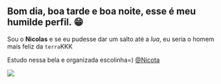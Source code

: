 ## Bom dia, boa tarde e boa noite, esse é meu humilde perfil. 😁

Sou o **Nicolas** e se eu pudesse dar um salto até a _lua_, eu seria o homem mais feliz da `terra`KKK

Estudo nessa bela e organizada escolinha=) [@Nicota](http://www.instagram.com/escola.donanicota/)

![](https://media.tenor.com/ev8UUqNOIm0AAAAi/snoop-dogg-dance.gif)

